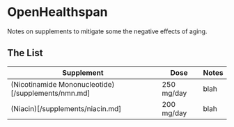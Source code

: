 # OpenHealthspan
Notes on supplements to mitigate some the negative effects of aging.

## The List

| Supplement | Dose | Notes |
| --- | --- | --- |
| (Nicotinamide Mononucleotide)[/supplements/nmn.md] | 250 mg/day | blah |
| (Niacin)[/supplements/niacin.md] | 200 mg/day | blah |